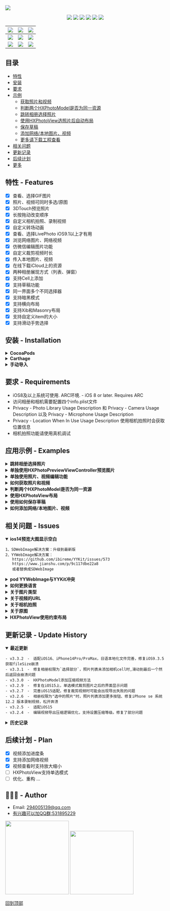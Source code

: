 <img src="http://tsnrhapp.oss-cn-hangzhou.aliyuncs.com/chartle/show_tip_2.png">

<p align="center">
<a href="https://github.com/SilenceLove/HXPhotoPicker"><img src="https://travis-ci.org/SilenceLove/HXPhotoPicker.svg?branch=master"></a>
<a href="https://github.com/SilenceLove/HXPhotoPicker"><img src="https://badgen.net/badge/icon/iOS%208.0%2B?color=cyan&icon=apple&label"></a>
<a href="https://github.com/SilenceLove/HXPhotoPicker"><img src="http://img.shields.io/cocoapods/v/HXPhotoPicker.svg?logo=cocoapods&logoColor=ffffff"></a>
<a href="https://github.com/SilenceLove/HXPhotoPicker"><img src="https://img.shields.io/badge/Carthage-compatible-4BC51D.svg?style=flat"></a>
<a href="https://developer.apple.com/Objective-C"><img src="http://img.shields.io/badge/language-ObjC-red.svg?logo=common-workflow-language"></a>
<a href="http://mit-license.org"><img src="http://img.shields.io/badge/license-MIT-333333.svg?logo=letterboxd&logoColor=ffffff"></a>
</p>

| <img src="http://tsnrhapp.oss-cn-hangzhou.aliyuncs.com/chartle/show_tag_4.PNG"> | <img src="http://tsnrhapp.oss-cn-hangzhou.aliyuncs.com/chartle/sample_graph_1.PNG"> | <img src="http://tsnrhapp.oss-cn-hangzhou.aliyuncs.com/chartle/sample_graph_2.PNG"> |
| ------ | ------ | ------ |
| <img src="http://tsnrhapp.oss-cn-hangzhou.aliyuncs.com/chartle/show_tag_3_2.PNG"> | <img src="http://tsnrhapp.oss-cn-hangzhou.aliyuncs.com/chartle/sample_graph_8.PNG"> | <img src="http://tsnrhapp.oss-cn-hangzhou.aliyuncs.com/chartle/sample_graph_6.PNG"> |
| <img src="http://tsnrhapp.oss-cn-hangzhou.aliyuncs.com/chartle/show_gif_tag_1.gif"> | <img src="http://tsnrhapp.oss-cn-hangzhou.aliyuncs.com/chartle/show_gif_tag_2.gif"> | <img src="http://tsnrhapp.oss-cn-hangzhou.aliyuncs.com/chartle/show_gif_tag_3.gif"> |

## 目录
* [特性](#特性)
* [安装](#安装)
* [要求](#要求)
* [示例](#例子)
    * [获取照片和视频](#如何获取照片和视频)
    * [判断两个HXPhotoModel是否为同一资源](#判断两个HXPhotoModel是否为同一资源)
    * [跳转相册选择照片](#Demo1)
    * [使用HXPhotoView选照片后自动布局](#Demo2)
    * [保存草稿](#如何保存草稿)
    * [添加网络/本地图片、视频](#如何添加网络/本地图片、视频)
    * [更多请下载工程查看](#更多)
* [相关问题](#相关问题)
* [更新记录](#更新记录)
* [后续计划](#后续计划)
* [更多](#更多)

## <a id="特性"></a> 特性 - Features

- [x] 查看、选择GIF图片
- [x] 照片、视频可同时多选/原图
- [x] 3DTouch预览照片
- [x] 长按拖动改变顺序
- [x] 自定义相机拍照、录制视频
- [x] 自定义转场动画
- [x] 查看、选择LivePhoto iOS9.1以上才有用
- [x] 浏览网络图片、网络视频
- [x] 仿微信编辑图片功能
- [x] 自定义裁剪视频时长
- [x] 传入本地图片、视频
- [x] 在线下载iCloud上的资源
- [x] 两种相册展现方式（列表、弹窗）
- [x] 支持Cell上添加
- [x] 支持草稿功能
- [x] 同一界面多个不同选择器
- [x] 支持暗黑模式
- [x] 支持横向布局
- [x] 支持Xib和Masonry布局
- [x] 支持自定义item的大小
- [x] 支持滑动手势选择

## <a id="安装"></a> 安装 - Installation

<details>
   <summary><strong>CocoaPods</strong></summary>

``` ruby
# 将以下内容添加到您的Podfile中：
# 不使用网络图片功能
pod 'HXPhotoPicker', '~> 3.3.2'
  
# 使用SDWebImage加载网络图片
pod 'HXPhotoPicker/SDWebImage', '~> 3.3.2'
  
# 使用YYWebImage加载网络图片
pod 'HXPhotoPicker/YYWebImage', '~> 3.3.2'

# 搜索不到库或最新版时请执行
pod repo update 或 rm ~/Library/Caches/CocoaPods/search_index.json
```
</details>

<details>
  <summary><strong>Carthage</strong></summary>
   
``` ruby
# 将以下内容添加到您的Cartfile中：
github "SilenceLove/HXPhotoPicker"
```
</details>

<details>
  <summary><strong>手动导入</strong></summary>
   
``` ruby
手动导入：将项目中的“HXPhotoPicker”文件夹拖入项目中
使用前导入头文件 "HXPhotoPicker.h"
```
</details>

## <a id="要求"></a> 要求 - Requirements

- iOS8及以上系统可使用. ARC环境. - iOS 8 or later. Requires ARC
- 访问相册和相机需要配置四个info.plist文件
- Privacy - Photo Library Usage Description 和 Privacy - Camera Usage Description 以及 Privacy - Microphone Usage Description
- Privacy - Location When In Use Usage Description 使用相机拍照时会获取位置信息
- 相机拍照功能请使用真机调试

## <a id="例子"></a> 应用示例 - Examples
<details id="Demo1">
  <summary><strong>跳转相册选择照片</strong></summary>
   
```objc
// 懒加载 照片管理类
- (HXPhotoManager *)manager {
    if (!_manager) {
        _manager = [[HXPhotoManager alloc] initWithType:HXPhotoManagerSelectedTypePhotoAndVideo];
    }
    return _manager;
}

// 方法一：
HXWeakSelf
[self hx_presentSelectPhotoControllerWithManager:self.manager didDone:^(NSArray<HXPhotoModel *> *allList, NSArray<HXPhotoModel *> *photoList, NSArray<HXPhotoModel *> *videoList, BOOL isOriginal, UIViewController *viewController, HXPhotoManager *manager) {
    weakSelf.total.text = [NSString stringWithFormat:@"总数量：%ld   ( 照片：%ld   视频：%ld )",allList.count, photoList.count, videoList.count];
    weakSelf.original.text = isOriginal ? @"YES" : @"NO";
    NSSLog(@"block - all - %@",allList);
    NSSLog(@"block - photo - %@",photoList);
    NSSLog(@"block - video - %@",videoList);
} cancel:^(UIViewController *viewController, HXPhotoManager *manager) {
    NSSLog(@"block - 取消了");
}];

// 方法二：
// 照片选择控制器 
HXCustomNavigationController *nav = [[HXCustomNavigationController alloc] initWithManager:self.manager delegate:self];
[self presentViewController:nav animated:YES completion:nil];

// 通过 HXCustomNavigationControllerDelegate 代理返回选择的图片以及视频
/**
点击完成按钮

@param photoNavigationViewController self
@param allList 已选的所有列表(包含照片、视频)
@param photoList 已选的照片列表
@param videoList 已选的视频列表
@param original 是否原图
*/
- (void)photoNavigationViewController:(HXCustomNavigationController *)photoNavigationViewController didDoneAllList:(NSArray<HXPhotoModel *> *)allList photos:(NSArray<HXPhotoModel *> *)photoList videos:(NSArray<HXPhotoModel *> *)videoList original:(BOOL)original;

/**
点击取消

@param photoNavigationViewController self
*/
- (void)photoNavigationViewControllerDidCancel:(HXCustomNavigationController *)photoNavigationViewController;
```
</details>

<details id="单独使用HXPhotoPreviewViewController预览图片">
  <summary><strong>单独使用HXPhotoPreviewViewController预览图片</strong></summary>
   
```objc
HXCustomAssetModel *assetModel1 = [HXCustomAssetModel assetWithLocaImageName:@"1" selected:YES];
// selected 为NO 的会过滤掉
HXCustomAssetModel *assetModel2 = [HXCustomAssetModel assetWithLocaImageName:@"2" selected:NO];
HXCustomAssetModel *assetModel3 = [HXCustomAssetModel assetWithNetworkImageURL:[NSURL URLWithString:@"http://tsnrhapp.oss-cn-hangzhou.aliyuncs.com/1466408576222.jpg"] selected:YES];
// selected 为NO 的会过滤掉
HXCustomAssetModel *assetModel4 = [HXCustomAssetModel assetWithNetworkImageURL:[NSURL URLWithString:@"http://tsnrhapp.oss-cn-hangzhou.aliyuncs.com/0034821a-6815-4d64-b0f2-09103d62630d.jpg"] selected:NO];
NSURL *url = [[NSBundle mainBundle] URLForResource:@"QQ空间视频_20180301091047" withExtension:@"mp4"];
HXCustomAssetModel *assetModel5 = [HXCustomAssetModel assetWithLocalVideoURL:url selected:YES];

HXPhotoManager *photoManager = [HXPhotoManager managerWithType:HXPhotoManagerSelectedTypePhotoAndVideo];
photoManager.configuration.saveSystemAblum = YES;
photoManager.configuration.photoMaxNum = 0;
photoManager.configuration.videoMaxNum = 0;
photoManager.configuration.maxNum = 10;
photoManager.configuration.selectTogether = YES;
photoManager.configuration.photoCanEdit = NO;
photoManager.configuration.videoCanEdit = NO;

HXWeakSelf
// 长按事件
photoManager.configuration.previewRespondsToLongPress = ^(UILongPressGestureRecognizer *longPress, 
                                                          HXPhotoModel *photoModel, 
                                                          HXPhotoManager *manager, 
                                                          HXPhotoPreviewViewController *previewViewController) {
    hx_showAlert(previewViewController, @"提示", @"长按事件", @"确定", nil, nil, nil);
};
// 跳转预览界面时动画起始的view
photoManager.configuration.customPreviewFromView = ^UIView *(NSInteger currentIndex) {
    HXPhotoSubViewCell *viewCell = [weakSelf.photoView collectionViewCellWithIndex:currentIndex];
    return viewCell;
};
// 跳转预览界面时展现动画的image
photoManager.configuration.customPreviewFromImage = ^UIImage *(NSInteger currentIndex) {
    HXPhotoSubViewCell *viewCell = [weakSelf.photoView collectionViewCellWithIndex:currentIndex];
    return viewCell.imageView.image;
};
// 退出预览界面时终点view
photoManager.configuration.customPreviewToView = ^UIView *(NSInteger currentIndex) {
    HXPhotoSubViewCell *viewCell = [weakSelf.photoView collectionViewCellWithIndex:currentIndex];
    return viewCell;
};
[photoManager addCustomAssetModel:@[assetModel1, assetModel2, assetModel3, assetModel4, assetModel5]];

[self hx_presentPreviewPhotoControllerWithManager:photoManager
                                     previewStyle:HXPhotoViewPreViewShowStyleDark
                                     currentIndex:0
                                     photoView:nil];


UIViewController+HXExtension.h
/// 跳转预览照片界面
/// @param manager 照片管理者
/// @param previewStyle 预览样式
/// @param currentIndex 当前预览的下标
/// @param photoView 照片展示视图 - 没有就不传
- (void)hx_presentPreviewPhotoControllerWithManager:(HXPhotoManager *)manager
                                       previewStyle:(HXPhotoViewPreViewShowStyle)previewStyle
                                       currentIndex:(NSUInteger)currentIndex
                                          photoView:(HXPhotoView * _Nullable)photoView;
```
</details>

<details id="单独使用照片、视频编辑功能">
  <summary><strong>单独使用照片、视频编辑功能</strong></summary>
   
```objc
// 单独使用照片编辑功能
HXPhotoModel *photoModel = [HXPhotoModel photoModelWithImage:[UIImage imageNamed:@"1"]];
[self hx_presentPhotoEditViewControllerWithManager:self.manager photoModel:photoModel delegate:nil done:^(HXPhotoModel *beforeModel,
    HXPhotoModel *afterModel, HXPhotoEditViewController *viewController) {
    // beforeModel编辑之前、afterModel编辑之后
    weakSelf.imageView.image = afterModel.thumbPhoto;
} cancel:^(HXPhotoEditViewController *viewController) {
    // 取消
}];

// 单独使用仿微信编辑功能
[self hx_presentWxPhotoEditViewControllerWithConfiguration:self.manager.configuration.photoEditConfigur photoModel:photoModel delegate:nil finish:^(HXPhotoEdit * _Nonnull photoEdit, HXPhotoModel * _Nonnull photoModel, HX_PhotoEditViewController * _Nonnull viewController) {
    if (photoEdit) {
        // 有编辑过
        weakSelf.imageView.image = photoEdit.editPreviewImage;
    }else {
        // 为空则未进行编辑
        weakSelf.imageView.image = photoModel.thumbPhoto;
    }
    // 记录下当前编辑的记录，再次编辑可在上一次基础上进行编辑
    weakSelf.photoEdit = photoEdit;
} cancel:^(HX_PhotoEditViewController * _Nonnull viewController) {
    // 取消
}];

// 单独使用视频编辑功能
NSURL *url = [[NSBundle mainBundle] URLForResource:@"QQ空间视频_20180301091047" withExtension:@"mp4"];
HXPhotoModel *videoModel = [HXPhotoModel photoModelWithVideoURL:url];
[self hx_presentVideoEditViewControllerWithManager:self.manager videoModel:videoModel delegate:nil done:^(HXPhotoModel *beforeModel,
    HXPhotoModel *afterModel, HXVideoEditViewController *viewController) {
    // beforeModel编辑之前、afterModel编辑之后
    weakSelf.imageView.image = afterModel.thumbPhoto;
} cancel:^(HXVideoEditViewController *viewController) {
    // 取消
}];
```
</details>

<details id="如何获取照片和视频">
  <summary><strong>如何获取照片和视频</strong></summary>
   
```objc
// 如果将_manager.configuration.requestImageAfterFinishingSelection 设为YES，
// 那么在选择完成的时候就会获取图片和视频地址
// 如果选中了原图那么获取图片时就是原图
// 获取视频时如果设置 exportVideoURLForHighestQuality 为YES，则会去获取高等质量的视频。其他情况为中等质量的视频
// 个人建议不在选择完成的时候去获取，因为每次选择完都会去获取。获取过程中可能会耗时过长
// 可以在要上传的时候再去获取
for (HXPhotoModel *model in self.selectList) {
    // 数组里装的是所有类型的资源，需要判断
    // 先判断资源类型
    if (model.subType == HXPhotoModelMediaSubTypePhoto) {
        // 当前为图片
        if (model.photoEdit) {
            // 如果有编辑数据，则说明这张图篇被编辑过了
            // 需要这样才能获取到编辑之后的图片
            model.photoEdit.editPreviewImage;
            return;
        }
        // 再判断具体类型
        if (model.type == HXPhotoModelMediaTypeCameraPhoto) {
            // 到这里就说明这张图片不是手机相册里的图片，可能是本地的也可能是网络图片
            // 关于相机拍照的的问题，当系统 < ios9.0的时候拍的照片虽然保存到了相册但是在列表里存的是本地的，没有PHAsset
            // 当系统 >= ios9.0 的时候拍的照片就不是本地照片了，而是手机相册里带有PHAsset对象的照片
            // 这里的 model.asset PHAsset是空的
            // 判断具体类型
            if (model.cameraPhotoType == HXPhotoModelMediaTypeCameraPhotoTypeLocal) {
                // 本地图片
            
            }else if (model.cameraPhotoType == HXPhotoModelMediaTypeCameraPhotoTypeLocalGif) {
                // 本地gif图片
                
            }else if (model.cameraPhotoType == HXPhotoModelMediaTypeCameraPhotoTypeNetWork) {
                // 网络图片
            
            }else if (model.cameraPhotoType == HXPhotoModelMediaTypeCameraPhotoTypeNetWorkGif) {
                // 网络gif图片
                
            }
            // 上传图片的话可以不用判断具体类型，按下面操作取出图片
            if (model.networkPhotoUrl) {
                // 如果网络图片地址有值就说明是网络图片，可直接拿此地址直接使用。避免重复上传
                // 这里需要注意一下，先要判断是否为图片。因为如果是网络视频的话此属性代表视频封面地址
                
            }else {
                // 网络图片地址为空了，那就肯定是本地图片了
                // 直接取 model.previewPhoto 或者 model.thumbPhoto，这两个是同一个image
                
            }
        }else {
            // 到这里就是手机相册里的图片了 model.asset PHAsset对象是有值的
            // 如果需要上传 Gif 或者 LivePhoto 需要具体判断
            if (model.type == HXPhotoModelMediaTypePhoto) {
                // 普通的照片，如果不可以查看和livePhoto的时候，这就也可能是GIF或者LivePhoto了，
                // 如果你的项目不支持动图那就不要取NSData或URL，因为如果本质是动图的话还是会变成动图传上去
                // 这样判断是不是GIF model.photoFormat == HXPhotoModelFormatGIF
                
                // 如果 requestImageAfterFinishingSelection = YES 的话，直接取 model.previewPhoto 或者 model.thumbPhoto 在选择完成时候已经获取并且赋值了
                // 获取image
                // size 就是获取图片的质量大小，原图的话就是 PHImageManagerMaximumSize，其他质量可设置size来获取
                CGSize size;
                if (self.original) {
                    size = PHImageManagerMaximumSize;
                }else {
                    size = CGSizeMake(model.imageSize.width * 0.5, model.imageSize.height * 0.5);
                }
                [model requestPreviewImageWithSize:size startRequestICloud:^(PHImageRequestID iCloudRequestId, HXPhotoModel * _Nullable model) {
                    // 如果图片是在iCloud上的话会先走这个方法再去下载
                } progressHandler:^(double progress, HXPhotoModel * _Nullable model) {
                    // iCloud的下载进度
                } success:^(UIImage * _Nullable image, HXPhotoModel * _Nullable model, NSDictionary * _Nullable info) {
                    // image
                } failed:^(NSDictionary * _Nullable info, HXPhotoModel * _Nullable model) {
                    // 获取失败
                }];
            }else if (model.type == HXPhotoModelMediaTypePhotoGif) {
                // 动图，如果 requestImageAfterFinishingSelection = YES 的话，直接取 model.imageURL。因为在选择完成的时候已经获取了不用再去获取
                model.imageURL;
                // 上传动图时，不要直接拿image上传哦。可以获取url或者data上传
                // 获取url
                [model requestImageURLStartRequestICloud:nil progressHandler:nil success:^(NSURL * _Nullable imageURL, HXPhotoModel * _Nullable model, NSDictionary * _Nullable info) {
                    // 下载完成，imageURL 本地地址
                } failed:nil];
                
                // 获取data
                [model requestImageDataStartRequestICloud:nil progressHandler:nil success:^(NSData * _Nullable imageData, UIImageOrientation orientation, HXPhotoModel * _Nullable model, NSDictionary * _Nullable info) {
                    // imageData
                } failed:nil];
            }else if (model.type == HXPhotoModelMediaTypeLivePhoto) {
                // LivePhoto，requestImageAfterFinishingSelection = YES 时没有处理livephoto，需要自己处理
                // 如果需要上传livephoto的话，需要上传livephoto里的图片和视频
                // 展示的时候需要根据图片和视频生成livephoto
                [model requestLivePhotoAssetsWithSuccess:^(NSURL * _Nullable imageURL, NSURL * _Nullable videoURL, BOOL isNetwork, HXPhotoModel * _Nullable model) {
                    // imageURL - LivePhoto里的照片封面地址
                    // videoURL - LivePhoto里的视频地址
                    
                } failed:^(NSDictionary * _Nullable info, HXPhotoModel * _Nullable model) {
                    // 获取失败
                }];
            }
            // 也可以不用上面的判断和方法获取，自己根据 model.asset 这个PHAsset对象来获取想要的东西
            PHAsset *asset = model.asset;
            // 自由发挥
        }
    }else if (model.subType == HXPhotoModelMediaSubTypeVideo) {
        // 当前为视频
        if (model.type == HXPhotoModelMediaTypeVideo) {
            // 为手机相册里的视频
            // requestImageAfterFinishingSelection = YES 时，直接去 model.videoURL，在选择完成时已经获取了
            model.videoURL;
            // 获取视频时可以获取 AVAsset，也可以获取 AVAssetExportSession，获取之后再导出视频
            // 获取 AVAsset
            [model requestAVAssetStartRequestICloud:nil progressHandler:nil success:^(AVAsset * _Nullable avAsset, AVAudioMix * _Nullable audioMix, HXPhotoModel * _Nullable model, NSDictionary * _Nullable info) {
                // avAsset
                // 自己根据avAsset去导出视频
            } failed:nil];
            
            // 获取 AVAssetExportSession
            [model requestAVAssetExportSessionStartRequestICloud:nil progressHandler:nil success:^(AVAssetExportSession * _Nullable assetExportSession, HXPhotoModel * _Nullable model, NSDictionary * _Nullable info) {
                
            } failed:nil];
            
            // HXPhotoModel也提供直接导出视频地址的方法
            // presetName 导出视频的质量，自己根据需求设置
            [model exportVideoWithPresetName:AVAssetExportPresetMediumQuality startRequestICloud:nil iCloudProgressHandler:nil exportProgressHandler:^(float progress, HXPhotoModel * _Nullable model) {
                // 导出视频时的进度，在iCloud下载完成之后
            } success:^(NSURL * _Nullable videoURL, HXPhotoModel * _Nullable model) {
                // 导出完成, videoURL
                
            } failed:nil];
            
            // 也可以不用上面的方法获取，自己根据 model.asset 这个PHAsset对象来获取想要的东西
            PHAsset *asset = model.asset;
            // 自由发挥
        }else {
            // 本地视频或者网络视频
            if (model.cameraVideoType == HXPhotoModelMediaTypeCameraVideoTypeLocal) {
                // 本地视频
                // model.videoURL 视频的本地地址
            }else if (model.cameraVideoType == HXPhotoModelMediaTypeCameraVideoTypeNetWork) {
                // 网络视频
                // model.videoURL 视频的网络地址
                // model.networkPhotoUrl 视频封面网络地址
            }
        }
    }
}
```
</details>

<details id="判断两个HXPhotoModel是否为同一资源">
  <summary><strong>判断两个HXPhotoModel是否为同一资源</strong></summary>
   
```
HXPhotoModel对象方法
/// 判断两个HXPhotoModel是否是同一个
/// @param photoModel 模型
- (BOOL)isEqualToPhotoModel:(HXPhotoModel * _Nullable)photoModel;
```
</details>

<details id="Demo2">
  <summary><strong>使用HXPhotoView布局</strong></summary>
   
```objc
// 懒加载 照片管理类
- (HXPhotoManager *)manager {
    if (!_manager) {
        _manager = [[HXPhotoManager alloc] initWithType:HXPhotoManagerSelectedTypePhotoAndVideo];
    }
    return _manager;
}  
HXPhotoView *photoView = [[HXPhotoView alloc] initWithFrame:CGRectMake((414 - 375) / 2, 100, 375, 400) manager:self.manager];
photoView.delegate = self;
photoView.backgroundColor = [UIColor whiteColor];
[self.view addSubview:photoView];

// 代理返回 选择、移动顺序、删除之后的图片以及视频
- (void)photoView:(HXPhotoView *)photoView changeComplete:(NSArray<HXPhotoModel *> *)allList photos:(NSArray<HXPhotoModel *> *)photos videos:(NSArray<HXPhotoModel *> *)videos original:(BOOL)isOriginal;

// 当view更新高度时调用
- (void)photoView:(HXPhotoView *)photoView updateFrame:(CGRect)frame;

// 删除网络图片的地址
- (void)photoView:(HXPhotoView *)photoView deleteNetworkPhoto:(NSString *)networkPhotoUrl;

具体请查看HXPhotoView.h
...
```
</details>

<details id="如何保存草稿">
  <summary><strong>使用如何保存草稿</strong></summary>
   
```objc
通过 HXPhotoManager 对象进行存储
/// 获取保存在本地文件的模型数组
- (NSArray<HXPhotoModel *> *)getLocalModelsInFile;

/// 将模型数组保存到本地文件
- (BOOL)saveLocalModelsToFile;

/// 将保存在本地文件的模型数组删除
- (BOOL)deleteLocalModelsInFile;

/// 将本地获取的模型数组添加到manager的数据中
/// @param models 在本地获取的模型数组
- (void)addLocalModels:(NSArray<HXPhotoModel *> *)models;

/// 将本地获取的模型数组添加到manager的数据中
- (void)addLocalModels;
```
</details>

<details id="如何添加网络/本地图片、视频">
  <summary><strong>如何添加网络/本地图片、视频</strong></summary>
   
```objc
通过 HXPhotoManager、HXCustomAssetModel 进行添加
/**
根据本地图片名初始化

@param imageName 本地图片名
@param selected 是否选中
@return HXCustomAssetModel
*/
+ (instancetype)assetWithLocaImageName:(NSString *)imageName selected:(BOOL)selected;

/**
根据本地UIImage初始化

@param image 本地图片
@param selected 是否选中
@return HXCustomAssetModel
*/
+ (instancetype)assetWithLocalImage:(UIImage *)image selected:(BOOL)selected;

/**
根据网络图片地址初始化

@param imageURL 网络图片地址
@param thumbURL 网络图片缩略图地址
@param selected 是否选中
@return HXCustomAssetModel
*/
+ (instancetype)assetWithNetworkImageURL:(NSURL *)imageURL networkThumbURL:(NSURL *)thumbURL selected:(BOOL)selected;

/**
根据本地视频地址初始化

@param videoURL 本地视频地址
@param selected 是否选中
@return HXCustomAssetModel
*/
+ (instancetype)assetWithLocalVideoURL:(NSURL *)videoURL selected:(BOOL)selected;

/// 根据网络视频地址、视频封面初始化
/// @param videoURL 视频地址
/// @param videoCoverURL 视频封面地址
/// @param videoDuration 视频时长
/// @param selected 是否选中
+ (instancetype)assetWithNetworkVideoURL:(NSURL *)videoURL videoCoverURL:(NSURL *)videoCoverURL videoDuration:(NSTimeInterval)videoDuration selected:(BOOL)selected;

创建HXCustomAssetModel完成后，通过HXPhotoManager对象的这个方法进行添加
/**
添加自定义资源模型
如果图片/视频 选中的数量超过最大选择数时,之后选中的会变为未选中
如果设置的图片/视频不能同时选择时
图片在视频前面的话只会将图片添加到已选数组.
视频在图片前面的话只会将视频添加到已选数组.
如果 type = HXPhotoManagerSelectedTypePhoto 时 会过滤掉视频
如果 type = HXPhotoManagerSelectedTypeVideo 时 会过滤掉图片

@param assetArray 模型数组
*/
- (void)addCustomAssetModel:(NSArray<HXCustomAssetModel *> *)assetArray;

// 添加
[self.manager addCustomAssetModel:@[assetModel1, assetModel2, assetModel3, assetModel4, assetModel5, assetModel6]];
// 完成后刷新HXPhotoView
[self.photoView refreshView];  
```
</details>

## <a id="相关问题"></a> 相关问题 - Issues
<details open id="ios14预览大图显示空白">
  <summary><strong>ios14预览大图显示空白</strong></summary>
   
```objc
1、SDWebImage解决方案：升级到最新版
2、YYWebImage解决方案：
   https://github.com/ibireme/YYKit/issues/573
   https://www.jianshu.com/p/9c117dbe22a8
   或者替换成SDWebImage
```
</details>

<details id="pod YYWebImage与YYKit冲突">
  <summary><strong>pod YYWebImage与YYKit冲突</strong></summary>
   
```objc
解决方案：将YYKit拆开分别导入
```
</details>

<details id="如何更换语言">
  <summary><strong>如何更换语言</strong></summary>
   
```objc
HXPhotoConfiguration.h

设置语言类型
HXPhotoLanguageTypeSys = 0, // 跟随系统语言
HXPhotoLanguageTypeSc,      // 中文简体
HXPhotoLanguageTypeTc,      // 中文繁体
HXPhotoLanguageTypeJa,      // 日文
HXPhotoLanguageTypeKo,      // 韩文
HXPhotoLanguageTypeEn       // 英文

/**
语言类型
默认 跟随系统
*/
@property (assign, nonatomic) HXPhotoLanguageType languageType;
```
</details>

<details id="关于图片类型">
  <summary><strong>关于图片类型</strong></summary>
   
```objc
根据HXPhotoModel的type属性来区分图片类型
HXPhotoModelMediaTypePhoto          = 0,    //!< 相册里的普通照片
HXPhotoModelMediaTypeLivePhoto      = 1,    //!< LivePhoto
HXPhotoModelMediaTypePhotoGif       = 2,    //!< gif图
HXPhotoModelMediaTypeCameraPhoto    = 5,    //!< 通过相机拍的临时照片、本地/网络图片
当type为HXPhotoModelMediaTypeCameraPhoto时，如果networkPhotoUrl不为空的话，那么这张图片就是网络图片
如果为本地图片时thumbPhoto/previewPhoto就是本地图片
不为本地图片时thumbPhoto/previewPhoto的值都是临时存的只用于展示
HXPhotoModel已提供方法获取image或者imageData
```
</details>

<details id="关于视频的URL">
  <summary><strong>关于视频的URL</strong></summary>
   
```objc
1.如果选择的HXPhotoModel的PHAsset有值，需要先获取AVAsset，再使用AVAssetExportSession根据AVAsset导出视频地址
2.如果PHAsset为空的话，则代表此视频是本地视频。可以直接HXPhotoModel里的VideoURL属性
HXPhotoModel已提供方法获取
```
</details>

<details id="关于相机拍照">
  <summary><strong>关于相机拍照</strong></summary>
   
```objc
当拍摄的照片/视频保存到系统相册
如果系统版本为9.0及以上时，拍照后的照片/视频保存相册后会获取保存后的PHAsset，保存的时候如果有定位信息也会把定位信息保存到相册
HXPhotoModel里PHAsset有值并且type为 HXPhotoModelMediaTypePhoto / HXPhotoModelMediaTypeVideo
以下版本的和不保存相册的都只是存在本地的临时图片/视频 
HXPhotoModel里PHAsset为空并且type为 HXPhotoModelMediaTypeCameraPhoto / HXPhotoModelMediaTypeCameraVideo
```
</details>

<details id="关于原图">
  <summary><strong>关于原图</strong></summary>
   
```objc
根据代理或者block回调里的 isOriginal 来判断是否选择了原图 
方法一：
// 获取原图
// 本地图片、网络图片调用此方法会直接进入失败回调
// 本地图片获取原图 model.thumbPhoto / model.previewPhoto
// 网络图片获取原图 如果 model.thumbPhoto / model.previewPhoto 都为空的话，说明还没有下载完成或者下载失败了，重新下载即可。也可以直接用网络图片地址 model.networkPhotoUrl 下载 或者调用requestPreviewImageWithSize:progressHandler:success:failed
// 这个方法只针对有photoModel.asset不为空的情况
[photoModel requestImageURLStartRequestICloud:^(PHContentEditingInputRequestID iCloudRequestId, HXPhotoModel *model) { 
    // 如果照片在iCloud上会去下载,此回调代表开始下载iCloud上的照片
    // 如果照片在本地存在此回调则不会走
} progressHandler:^(double progress, HXPhotoModel *model) {
    // iCloud下载进度
} success:^(NSURL *imageURL, HXPhotoModel *model, NSDictionary *info) {
    // 获取成功
    // imageURL图片地址
    if ([imageURL.relativePath.pathExtension isEqualToString:@"HEIC"]) {
        // 处理一下 HEIC 格式图片
        CIImage *ciImage = [CIImage imageWithContentsOfURL:imageURL];
        CIContext *context = [CIContext context];
        NSString *key = (__bridge NSString *)kCGImageDestinationLossyCompressionQuality;
        NSData *jpgData = [context JPEGRepresentationOfImage:ciImage colorSpace:ciImage.colorSpace options:@{key : @1}];
        UIImage *image = [UIImage imageWithData:jpgData];
    }else {
        NSData *imageData = [NSData dataWithContentsOfFile:path];
        UIImage *image = [UIImage imageWithData:imageData];  
    }
} failed:^(NSDictionary *info, HXPhotoModel *model) {
    // 获取失败
}];
// 根据 size 获取高清图或者缩略图 , size只针对 PHAsset 有值的情况下有效
// 如果 size (width <= 0, height <= 0) / PHImageManagerMaximumSize 则会获取原图
// 本地图片直接返回本地图片的image
// 网络图片直接返回网络图片下载完成后的image
[photoModel requestPreviewImageWithSize:size startRequestICloud:^(PHImageRequestID iCloudRequestId, HXPhotoModel *model) {
    // 如果照片在iCloud上会去下载,此回调代表开始下载iCloud上的照片
    // 如果照片在本地存在此回调则不会走
} progressHandler:^(double progress, HXPhotoModel *model) {
    // iCloud下载进度
    // 如果为网络图片,则是网络图片的下载进度
} success:^(UIImage *image, HXPhotoModel *model, NSDictionary *info) {
    // 获取成功
} failed:^(NSDictionary *info, HXPhotoModel *model) {
    // 获取失败
}];
方法二：
// 获取 imageData 根据data来处理
// 如果为网络图片的话会先下载
[photoModel requestImageDataStartRequestICloud:^(PHImageRequestID iCloudRequestId, HXPhotoModel *model) {
    // 开始下载iCloud上照片的imageData
} progressHandler:^(double progress, HXPhotoModel *model) {
    // iCloud下载进度
} success:^(NSData *imageData, UIImageOrientation orientation, HXPhotoModel *model, NSDictionary *info) {
    // 获取成功
    if ([HXPhotoTools assetIsHEIF:model.asset]) {
        // 处理一下 HEIC 格式图片
        CIImage *ciImage = [CIImage imageWithData:imageData];
        CIContext *context = [CIContext context];
        NSData *jpgData = [context JPEGRepresentationOfImage:ciImage colorSpace:ciImage.colorSpace options:@{}];
        // jpgData 转换后的imageData
    } 
} failed:^(NSDictionary *info, HXPhotoModel *model) {
    // 获取失败
}];
```
</details>

<details id="HXPhotoView使用约束布局">
  <summary><strong>HXPhotoView使用约束布局</strong></summary>
   
```objc
使用约束布局HXPhotoView的话需要在 
- (void)photoView:(HXPhotoView *)photoView updateFrame:(CGRect)frame 这个代理回调里更新约束的高度
frame.size.height 就是 HXPhotoView 的正确高度
代码参考demo11
```
</details>

## <a id="更新记录"></a> 更新记录 - Update History
<details open id="最近更新">
  <summary><strong>最近更新</strong></summary>
   
```
- v3.3.2　-　适配iOS16、iPhone14Pro/ProMax，日语本地化文件完善，修复iOS9.3.5 获取fileSize崩溃
- v3.3.1　-　修复相册权限为`选择部分`，照片列表未添加相机cell时,滑动到最后一个然后返回会崩溃问题
- v3.3.0　-　HXPhotoModel添加压缩视频方法
- v3.2.9　-　修复在iOS15上，单选模式裁剪图片之后的界面显示问题
- v3.2.7　-　完善iOS15适配，修复裁剪视频时可能会出现导出失败的问题
- v3.2.6　-　相册权限为"选中的照片"时，照片列表添加更多按钮、修复iPhone se 系统 12.2 版本录制视频，松开奔溃
- v3.2.5　-　适配iOS15
- v3.2.4　-　编辑视频导出压缩逻辑优化，支持设置压缩等级。修复了部分问题
```
</details>
   
<details id="历史记录">
  <summary><strong>历史记录</strong></summary>
   
```
- v3.2.3　-　iOS 14 图片选择部分，限制提示
- v3.2.2　-　修改静音状态下播放视频没有声音。pod导入的支持自定义HXPhotoView的itemSize，导入方式为 pod 'HXPhotoPicker/CustomItem'
- v3.2.1　-　优化转场动画、手势返回、修复系统相册编辑过的图片获取原图大小时错误问题、国际化完善、修复获取gif的URL时为静态图的问题
- v3.2.0　-　修复特殊情况下获取视频地址崩溃问题
- v3.1.9　-　优化连续编辑大图出现的内存问题，修复相机拍照后预览崩溃问题
- v3.1.8　-　修复保存自定义相册无效问题
- v3.1.7　-　修复相机闪光灯失效问题、视频转场动画效果优化、HXPhotoModel添加获取原视频地址方法、添加属性控制预览界面是否直接加载原图
- v3.1.6　-　修复相机界面内存泄漏问题、相册权限为部分时拍照错乱问题、requestImageAfterFinishingSelection为YES时未获取原图问题
- v3.1.5　-　修复获取保存本地的视频时，选中下标错误显示为视频时长、优化手势动画效果、编辑图片时支持圆形裁剪框
- v3.1.4　-　fix previewPhoto为nil
- v3.1.3　-　修复dark模式下选择按钮颜色错误、退出选择界面时清空缓存、修复iOS14下iCloud上视频可以加载失败问题、提高列表/大图清晰度、修复过滤PHAsset时总数量不对问题
- v3.1.2　-　适配iPhone12、去除警告、添加可过滤PHAssetCollection、PHAsset功能
- v3.1.1　-　dark模式下界面优化，修复编辑图片在特殊情况下出现未编辑图片显示已编辑状态、完善iOS14适配
- v3.1.0　-　完善iOS14相册权限，修复iOS11以下布局问题
- v3.0.8　-　修复国际化文件问题、添加滑动手势选择功能
- v3.0.7　-　本地化文件名重名问题修改、相机/相册跳转未全屏问题修改
- v3.0.6　-　修复编辑图片时内存过高的问题、相机添加自动曝光、编辑图片时添加镜像功能、画笔大小支持更改等...
- v3.0.5　-　提高稳定性、支持本地图片和视频生成LivePhoto、支持网络图片和视频生成LivePhoto、修复单选编辑之后状态栏隐藏的问题、整理缓存路径
- v3.0.4　-　优化选择逻辑、暗黑模式。完善微信样式
- v3.0.3　-　解决pod加载xib报错的问题、支持添加本地gif图片
- v3.0.2　-　适配ios14、照片列表导航栏支持自定义titleView
- v3.0.0　-　添加仿微信图片编辑功能、相机界面更变为微信样式、添加一键配置微信样式
...
- v2.4.5　-　pod添加 SDWebImage/YYWebImage 子库，修复已知问题
- v2.4.4　-　修复了一些bug（HXPhotoView使用约束布局的问题等...），添加Demo15显示底部弹窗视图的示例代码
- v2.4.3　-　添加Demo14，HXPhotoView自定义Item大小的示例代码
- v2.4.2　-　修复横屏布局问题
- v2.4.1　-　添加属性控制编辑之后的照片/视频是否添加到系统相册、pod移除AFNetworking依赖
- v2.4.0　-　支持添加网络视频、视频添加进度条，demo8添加获取图片/视频详细注释
- v2.3.8　-　HXPhotoView支持Masonry，Demo添加Xib和Masonry混合布局示例、优化暗黑模式
- v2.3.7　-　彻底解决视图因导航栏半透明效果向下偏移问题，选择时照片/视频可限制大小，优化快速滑动列表
- v2.3.6　-　添加单独跳转编辑界面方法、废弃HXPhotoModel里的fileURL属性、修复布局失败、取消回调无效问题
- v2.3.5　-　requestImageAfterFinishingSelection 为YES时也可获取视频地址、HXPhotoView支持横向布局、替换系统ActionSheet为自定义view、可自定义相机拍摄和录制选项、解决相机卡顿问题、完善ios13适配、提升稳定性等...
- v2.3.4　-　适配ios13暗黑模式（可跟随系统也可自己设置）、恢复requestImageAfterFinishingSelection属性功能、单独使用预览大图时添加block回调、修复一些问题
- v2.3.3　-　pod依赖yy
- v2.3.2　-　适配ios13
- v2.3.1　-　pod去除依赖sd和yy
- v2.3.0　-　适配SDWebImage v5.0.0 、去掉警告
- v2.2.9　-　UI显示问题的修改
- v2.2.7　-　解决使用NSArray+HXExtension里方法可能会获取空的问题，部分机型系统编辑照片时可能会出现黑屏问题
- v2.2.6　-　添加视频时长编辑功能，修复ipad、ios8的一些问题，显示效果和逻辑上的一些优化以及Demo的一些修改
- v2.2.5　-　优化一些显示效果，一些问题修复，编辑照片时添加转场动画
- 2019-1-18 修复预览大图时下载iCloud资源完成后未刷新列表cell问题。去除Date命名（有在外部使用的请去掉Date命名）
- 2019-1-12 获取原图时处理HEIC格式的照片
- 2019-1-9  选择照片逻辑修改、保存相册时添加定位信息以及一些问题修复
- 2019-1-7  优化了相册加载速度、调整一些显示效果、方法结构调整（旧版本更新会出现方法报错，请使用最新方法）、编辑完成后跳转逻辑修改、相机拍照逻辑修改（ios9以上版本，如果打开了保存相册开关会获取到刚刚拍照的PHAsset对象）
- v2.2.3　-　Demo9 添加cell上使用网络图片、3DTouch预览，Demo13 导入其他第三方图片/视频编辑库，优化显示效果，添加相册列表弹窗方式
- v2.2.2　-　适配iphone XS - XSMax - XR、支持加载网络动图（需要YYWebImage）。支持YYWebImage（SD和YY同时存在时优先使用YY）
- v2.2.1　-　修改了一些问题、优化了一些效果，使用HXPhotoView预览大图时支持手势返回
- v2.2.0　-　添加xib使用示例（Demo11）、混合添加本地图片/网络图片/本地视频示例（Demo12）
- v2.1.9　-　Demo2添加长按拖动删除功能（类似微信）
- v2.1.8　-　添加支持繁体字、韩文、日文，以及一些功能优化
- v2.1.7　-　完善支持英文、优化一些功能 
- v2.1.5　-　添加cell上使用示例，支持添加网络图片、优化显示效果
- v2.1.4　-　支持更换相机界面、添加属性控制裁剪
- 2017-11-21　　支持在线下载iCloud上的照片和视频
- v2.1.2　-　添加显示照片地理位置信息、优化细节
- 2017-11-14　　添加自定义裁剪功能
- 2017-11-06　　完善手势返回效果、修改小问题
- v2.1.1　-　添加新相册风格(性能更好,支持横屏)、完善细节功能
- v2.1.0　-　适配ios11以及iphone X / 3DTouch预览时播放gif、视频 / 优化区分iCloud照片、修改写入文件方法
- v2.0.9　-　添加一键将已选模型数组写入temp目录方法和新属性、demo示例
- v2.0.8　-　修改一些细节问题、删除无效文件
- v2.0.7　-　支持传入本地图片、添加了一些属性和方法、优化了一些细节
- v2.0.6　-　修复ios8适配问题
- v2.0.5　-　修复相机拍照后显示错误，删除错误版本
- ...
- 2017-08-12　　添加系统相机、HXPhotoTools添加转换方法
- 2017-08-10　　添加自定义属性、修复导航栏可能偏移64的问题
- 2017-08-08　　添加国际化支持英文、保存拍摄的照片/视频到系统相册、实时监听系统相册变化并改变、缓存相册、选择视频时限制超过指定秒数不能选。以及一些小问题
- 2017-07-26　　优化cell性能、3DTouch预览内存消耗。添加是否需要裁剪框属性、刷新界面方法以及拍照/选择照片完之后跳界面Demo
- 2017-07-05　　解决同一界面多个选择器界面跳转问题,拍摄视频完成时遗留问题
- 2017-07-01　　添加单选样式、支持裁剪图片
- 2017-06-26　　合并一些方法、删除无用方法
- ...
- 2017-03-07　　修复通过相机拍照时照片旋转90°的问题
- 2017-03-06　　第一次提交
```
</details>

## <a id="后续计划"></a> 后续计划 - Plan
- [x] 视频添加进度条
- [x] 支持添加网络视频
- [x] 视频查看时支持放大缩小
- [ ] HXPhotoView支持单选模式
- [ ] 优化、重构
...

## <a id="更多"></a> 👨🏻‍💻 - Author

- Email: 294005139@qq.com
- [有兴趣可以加QQ群:531895229](//shang.qq.com/wpa/qunwpa?idkey=ebd8d6809c83b4d6b4a18b688621cb73ded0cce092b4d1f734e071a58dd37c26)
<img src="http://tsnrhapp.oss-cn-hangzhou.aliyuncs.com/chartle/AC635A016B904F0577218D2125677C22.png" width="200" height="232">
<img src="http://tsnrhapp.oss-cn-hangzhou.aliyuncs.com/chartle/240CC0630D104E270662EBBF7F58493D.png" width="200" height="200">

[回到顶部](#readme)
